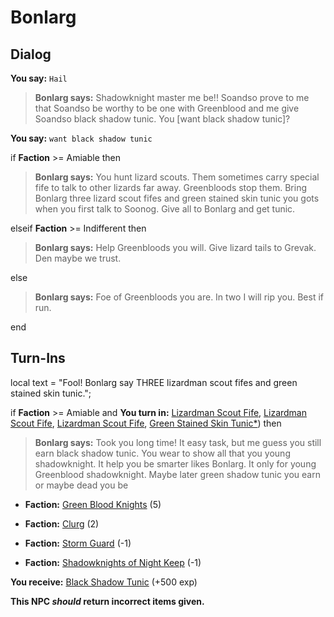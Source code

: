 # Bonlarg
## Dialog

**You say:** `Hail`



>**Bonlarg says:** Shadowknight master me be!!  Soandso prove to me that Soandso be worthy to be one with Greenblood and me give Soandso black shadow tunic.  You [want black shadow tunic]?

**You say:** `want black shadow tunic`



if **Faction** >= Amiable then



>**Bonlarg says:** You hunt lizard scouts. Them sometimes carry special fife to talk to other lizards far away. Greenbloods stop them. Bring Bonlarg three lizard scout fifes and green stained skin tunic you gots when you first talk to Soonog. Give all to Bonlarg and get tunic.




elseif **Faction** >= Indifferent then



>**Bonlarg says:** Help Greenbloods you will. Give lizard tails to Grevak.  Den maybe we trust.


else



>**Bonlarg says:** Foe of Greenbloods you are. In two I will rip you. Best if run.



end

## Turn-Ins



local text = "Fool! Bonlarg say THREE lizardman scout fifes and green stained skin tunic.";




if **Faction** >= Amiable and  **You turn in:** [Lizardman Scout Fife](/item/12198), [Lizardman Scout Fife](/item/12198), [Lizardman Scout Fife](/item/12198), [Green Stained Skin Tunic*](/item/13527)) then


>**Bonlarg says:** Took you long time! It easy task, but me guess you still earn black shadow tunic. You wear to show all that you young shadowknight. It help you be smarter likes Bonlarg. It only for young Greenblood shadowknight. Maybe later green shadow tunic you earn or maybe dead you be


* __Faction:__ [Green Blood Knights](/faction/261) (5)


* __Faction:__ [Clurg](/faction/228) (2)


* __Faction:__ [Storm Guard](/faction/312) (-1)


* __Faction:__ [Shadowknights of Night Keep](/faction/308) (-1)


 **You receive:**  [Black Shadow Tunic](/item/12199) (+500 exp)

**This NPC *should* return incorrect items given.**





